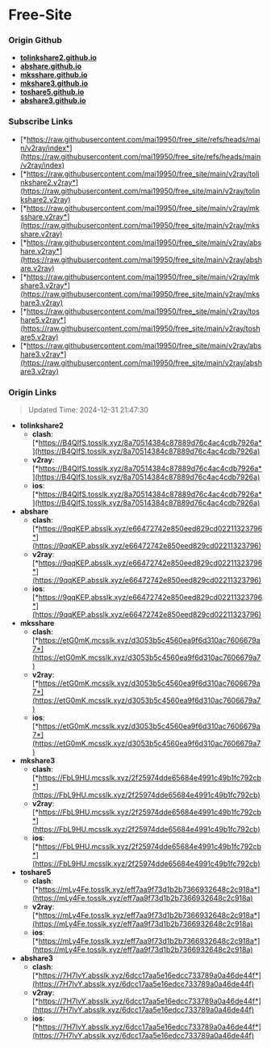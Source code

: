 # Free-Site

### Origin Github

- [**tolinkshare2.github.io**](https://github.com/tolinkshare2/tolinkshare2.github.io)
- [**abshare.github.io**](https://github.com/abshare/abshare.github.io)
- [**mksshare.github.io**](https://github.com/mksshare/mksshare.github.io)
- [**mkshare3.github.io**](https://github.com/mkshare3/mkshare3.github.io)
- [**toshare5.github.io**](https://github.com/toshare5/toshare5.github.io)
- [**abshare3.github.io**](https://github.com/abshare3/abshare3.github.io)

### Subscribe Links

- [*https://raw.githubusercontent.com/mai19950/free_site/refs/heads/main/v2ray/index*](https://raw.githubusercontent.com/mai19950/free_site/refs/heads/main/v2ray/index)
- [*https://raw.githubusercontent.com/mai19950/free_site/main/v2ray/tolinkshare2.v2ray*](https://raw.githubusercontent.com/mai19950/free_site/main/v2ray/tolinkshare2.v2ray)
- [*https://raw.githubusercontent.com/mai19950/free_site/main/v2ray/mksshare.v2ray*](https://raw.githubusercontent.com/mai19950/free_site/main/v2ray/mksshare.v2ray)
- [*https://raw.githubusercontent.com/mai19950/free_site/main/v2ray/abshare.v2ray*](https://raw.githubusercontent.com/mai19950/free_site/main/v2ray/abshare.v2ray)
- [*https://raw.githubusercontent.com/mai19950/free_site/main/v2ray/mkshare3.v2ray*](https://raw.githubusercontent.com/mai19950/free_site/main/v2ray/mkshare3.v2ray)
- [*https://raw.githubusercontent.com/mai19950/free_site/main/v2ray/toshare5.v2ray*](https://raw.githubusercontent.com/mai19950/free_site/main/v2ray/toshare5.v2ray)
- [*https://raw.githubusercontent.com/mai19950/free_site/main/v2ray/abshare3.v2ray*](https://raw.githubusercontent.com/mai19950/free_site/main/v2ray/abshare3.v2ray)

### Origin Links

> Updated Time: 2024-12-31 21:47:30

- **tolinkshare2**
  - **clash**: [*https://B4QIfS.tosslk.xyz/8a70514384c87889d76c4ac4cdb7926a*](https://B4QIfS.tosslk.xyz/8a70514384c87889d76c4ac4cdb7926a)
  - **v2ray**: [*https://B4QIfS.tosslk.xyz/8a70514384c87889d76c4ac4cdb7926a*](https://B4QIfS.tosslk.xyz/8a70514384c87889d76c4ac4cdb7926a)
  - **ios**: [*https://B4QIfS.tosslk.xyz/8a70514384c87889d76c4ac4cdb7926a*](https://B4QIfS.tosslk.xyz/8a70514384c87889d76c4ac4cdb7926a)
- **abshare**
  - **clash**: [*https://9qqKEP.absslk.xyz/e66472742e850eed829cd02211323796*](https://9qqKEP.absslk.xyz/e66472742e850eed829cd02211323796)
  - **v2ray**: [*https://9qqKEP.absslk.xyz/e66472742e850eed829cd02211323796*](https://9qqKEP.absslk.xyz/e66472742e850eed829cd02211323796)
  - **ios**: [*https://9qqKEP.absslk.xyz/e66472742e850eed829cd02211323796*](https://9qqKEP.absslk.xyz/e66472742e850eed829cd02211323796)
- **mksshare**
  - **clash**: [*https://etG0mK.mcsslk.xyz/d3053b5c4560ea9f6d310ac7606679a7*](https://etG0mK.mcsslk.xyz/d3053b5c4560ea9f6d310ac7606679a7)
  - **v2ray**: [*https://etG0mK.mcsslk.xyz/d3053b5c4560ea9f6d310ac7606679a7*](https://etG0mK.mcsslk.xyz/d3053b5c4560ea9f6d310ac7606679a7)
  - **ios**: [*https://etG0mK.mcsslk.xyz/d3053b5c4560ea9f6d310ac7606679a7*](https://etG0mK.mcsslk.xyz/d3053b5c4560ea9f6d310ac7606679a7)
- **mkshare3**
  - **clash**: [*https://FbL9HU.mcsslk.xyz/2f25974dde65684e4991c49b1fc792cb*](https://FbL9HU.mcsslk.xyz/2f25974dde65684e4991c49b1fc792cb)
  - **v2ray**: [*https://FbL9HU.mcsslk.xyz/2f25974dde65684e4991c49b1fc792cb*](https://FbL9HU.mcsslk.xyz/2f25974dde65684e4991c49b1fc792cb)
  - **ios**: [*https://FbL9HU.mcsslk.xyz/2f25974dde65684e4991c49b1fc792cb*](https://FbL9HU.mcsslk.xyz/2f25974dde65684e4991c49b1fc792cb)
- **toshare5**
  - **clash**: [*https://mLy4Fe.tosslk.xyz/eff7aa9f73d1b2b7366932648c2c918a*](https://mLy4Fe.tosslk.xyz/eff7aa9f73d1b2b7366932648c2c918a)
  - **v2ray**: [*https://mLy4Fe.tosslk.xyz/eff7aa9f73d1b2b7366932648c2c918a*](https://mLy4Fe.tosslk.xyz/eff7aa9f73d1b2b7366932648c2c918a)
  - **ios**: [*https://mLy4Fe.tosslk.xyz/eff7aa9f73d1b2b7366932648c2c918a*](https://mLy4Fe.tosslk.xyz/eff7aa9f73d1b2b7366932648c2c918a)
- **abshare3**
  - **clash**: [*https://7H7lvY.absslk.xyz/6dcc17aa5e16edcc733789a0a46de44f*](https://7H7lvY.absslk.xyz/6dcc17aa5e16edcc733789a0a46de44f)
  - **v2ray**: [*https://7H7lvY.absslk.xyz/6dcc17aa5e16edcc733789a0a46de44f*](https://7H7lvY.absslk.xyz/6dcc17aa5e16edcc733789a0a46de44f)
  - **ios**: [*https://7H7lvY.absslk.xyz/6dcc17aa5e16edcc733789a0a46de44f*](https://7H7lvY.absslk.xyz/6dcc17aa5e16edcc733789a0a46de44f)
